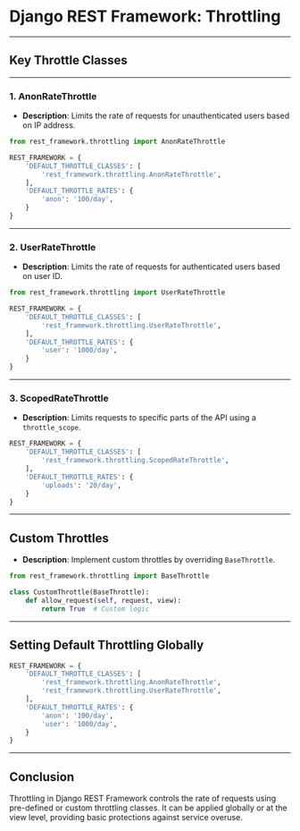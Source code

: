 # Django REST Framework: Throttling

---

## **Key Throttle Classes**

---

### 1. **AnonRateThrottle**

- **Description**: Limits the rate of requests for unauthenticated users based on IP address.

```python
from rest_framework.throttling import AnonRateThrottle

REST_FRAMEWORK = {
    'DEFAULT_THROTTLE_CLASSES': [
        'rest_framework.throttling.AnonRateThrottle',
    ],
    'DEFAULT_THROTTLE_RATES': {
        'anon': '100/day',
    }
}
```

---

### 2. **UserRateThrottle**

- **Description**: Limits the rate of requests for authenticated users based on user ID.

```python
from rest_framework.throttling import UserRateThrottle

REST_FRAMEWORK = {
    'DEFAULT_THROTTLE_CLASSES': [
        'rest_framework.throttling.UserRateThrottle',
    ],
    'DEFAULT_THROTTLE_RATES': {
        'user': '1000/day',
    }
}
```

---

### 3. **ScopedRateThrottle**

- **Description**: Limits requests to specific parts of the API using a `throttle_scope`.

```python
REST_FRAMEWORK = {
    'DEFAULT_THROTTLE_CLASSES': [
        'rest_framework.throttling.ScopedRateThrottle',
    ],
    'DEFAULT_THROTTLE_RATES': {
        'uploads': '20/day',
    }
}
```

---

## **Custom Throttles**

- **Description**: Implement custom throttles by overriding `BaseThrottle`.

```python
from rest_framework.throttling import BaseThrottle

class CustomThrottle(BaseThrottle):
    def allow_request(self, request, view):
        return True  # Custom logic
```

---

## **Setting Default Throttling Globally**

```python
REST_FRAMEWORK = {
    'DEFAULT_THROTTLE_CLASSES': [
        'rest_framework.throttling.AnonRateThrottle',
        'rest_framework.throttling.UserRateThrottle',
    ],
    'DEFAULT_THROTTLE_RATES': {
        'anon': '100/day',
        'user': '1000/day',
    }
}
```

---

## **Conclusion**

Throttling in Django REST Framework controls the rate of requests using pre-defined or custom throttling classes. It can be applied globally or at the view level, providing basic protections against service overuse.
